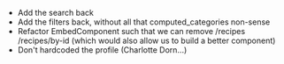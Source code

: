-   Add the search back
-   Add the filters back, without all that computed_categories non-sense
-   Refactor EmbedComponent such that we can remove /recipes /recipes/by-id (which would also allow us to build a better component)
-   Don't hardcoded the profile (Charlotte Dorn...)
